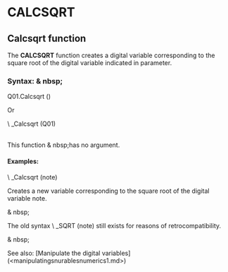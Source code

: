 # CALCSQRT

## Calcsqrt function

The **CALCSQRT** function creates a digital variable corresponding to the square root of the digital variable indicated in parameter.

### Syntax: & nbsp;

Q01.Calcsqrt ()

Or

\ _Calcsqrt (Q01)

\
This function & nbsp;has no argument.

#### Examples:

\ _Calcsqrt (note)

Creates a new variable corresponding to the square root of the digital variable note.

& nbsp;

The old syntax \ _SQRT (note) still exists for reasons of retrocompatibility.

& nbsp;

See also: [Manipulate the digital variables] (<manipulatingsnurablesnumerics1.md>)